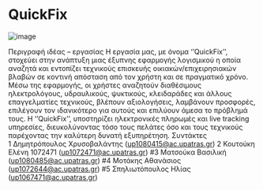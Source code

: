 # QuickFix
![image](https://github.com/user-attachments/assets/c43af93d-195c-4b81-8193-9e94a2035ebf)

Περιγραφή ιδέας – εργασίας
Η εργασία μας, με όνομα ‘’QuickFix’’, στοχεύει στην ανάπτυξη μιας έξυπνης
εφαρμογής λογισμικού η οποία αναζητά και εντοπίζει τεχνικούς επισκευής
οικιακών/επιχειρησιακών βλαβών σε κοντινή απόσταση από τον χρήστη και
σε πραγματικό χρόνο. Μέσω της εφαρμογής, οι χρήστες αναζητούν
διαθέσιμους ηλεκτρολόγους, υδραυλικούς, ψυκτικούς, κλειδαράδες και άλλους
επαγγελματίες τεχνικούς, βλέπουν αξιολογήσεις, λαμβάνουν προσφορές,
επιλέγουν τον ιδανικότερο για αυτούς και επιλύουν άμεσα το πρόβλημά τους.
Η ‘’QuickFix’’, υποστηρίζει ηλεκτρονικές πληρωμές και live tracking
υπηρεσίες, διευκολύνοντας τόσο τους πελάτες όσο και τους τεχνικούς
παρέχοντας την καλύτερη δυνατή εξυπηρέτηση. 
Συντάκτες  
1 Δημητρόπουλος Χρυσοβαλάντης (up1080415@ac.upatras.gr)  2 Κουτούκη Ελένη 1072471 (up1072471@ac.upatras.gr)
#3 Ματσούκα Βασιλική (up1080485@ac.upatras.gr)
#4 Μοτάκης Αθανάσιος (up1072644@ac.upatras.gr)
#5 Σπηλιωτόπουλος Ηλίας (up1067471@ac.upatras.gr)
